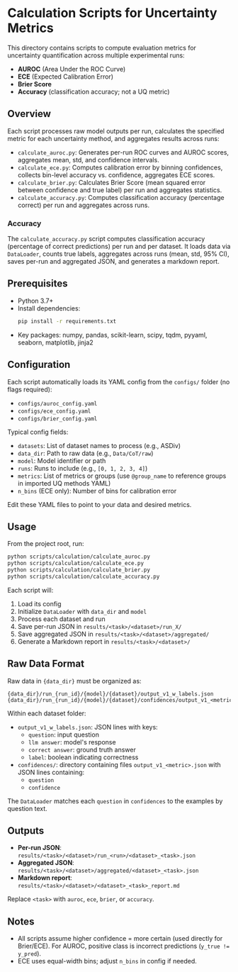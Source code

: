 # Calculation Scripts for Uncertainty Metrics

This directory contains scripts to compute evaluation metrics for uncertainty quantification across multiple experimental runs:

- **AUROC** (Area Under the ROC Curve)
- **ECE** (Expected Calibration Error)
- **Brier Score**
- **Accuracy** (classification accuracy; not a UQ metric)

## Overview

Each script processes raw model outputs per run, calculates the specified metric for each uncertainty method, and aggregates results across runs:

- `calculate_auroc.py`: Generates per-run ROC curves and AUROC scores, aggregates mean, std, and confidence intervals.
- `calculate_ece.py`: Computes calibration error by binning confidences, collects bin-level accuracy vs. confidence, aggregates ECE scores.
- `calculate_brier.py`: Calculates Brier Score (mean squared error between confidence and true label) per run and aggregates statistics.
- `calculate_accuracy.py`: Computes classification accuracy (percentage correct) per run and aggregates across runs.

### Accuracy

The `calculate_accuracy.py` script computes classification accuracy (percentage of correct predictions) per run and per dataset. It loads data via `DataLoader`, counts true labels, aggregates across runs (mean, std, 95% CI), saves per-run and aggregated JSON, and generates a markdown report.

## Prerequisites

- Python 3.7+
- Install dependencies:
  ```bash
  pip install -r requirements.txt
  ```
- Key packages: numpy, pandas, scikit-learn, scipy, tqdm, pyyaml, seaborn, matplotlib, jinja2

## Configuration

Each script automatically loads its YAML config from the `configs/` folder (no flags required):

- `configs/auroc_config.yaml`
- `configs/ece_config.yaml`
- `configs/brier_config.yaml`

Typical config fields:
- `datasets`: List of dataset names to process (e.g., ASDiv)
- `data_dir`: Path to raw data (e.g., `Data/CoT/raw`)
- `model`: Model identifier or path
- `runs`: Runs to include (e.g., `[0, 1, 2, 3, 4]`)
- `metrics`: List of metrics or groups (use `@group_name` to reference groups in imported UQ methods YAML)
- `n_bins` (ECE only): Number of bins for calibration error

Edit these YAML files to point to your data and desired metrics.

## Usage

From the project root, run:
```bash
python scripts/calculation/calculate_auroc.py
python scripts/calculation/calculate_ece.py
python scripts/calculation/calculate_brier.py
python scripts/calculation/calculate_accuracy.py
```

Each script will:
1. Load its config
2. Initialize `DataLoader` with `data_dir` and `model`
3. Process each dataset and run
4. Save per-run JSON in `results/<task>/<dataset>/run_X/`
5. Save aggregated JSON in `results/<task>/<dataset>/aggregated/`
6. Generate a Markdown report in `results/<task>/<dataset>/`

## Raw Data Format

Raw data in `{data_dir}` must be organized as:

```
{data_dir}/run_{run_id}/{model}/{dataset}/output_v1_w_labels.json
{data_dir}/run_{run_id}/{model}/{dataset}/confidences/output_v1_<metric>.json
```

Within each dataset folder:
- `output_v1_w_labels.json`: JSON lines with keys:
  - `question`: input question
  - `llm answer`: model's response
  - `correct answer`: ground truth answer
  - `label`: boolean indicating correctness
- `confidences/`: directory containing files `output_v1_<metric>.json` with JSON lines containing:
  - `question`
  - `confidence`

The `DataLoader` matches each `question` in `confidences` to the examples by question text.
## Outputs

- **Per-run JSON**: `results/<task>/<dataset>/run_<run>/<dataset>_<task>.json`
- **Aggregated JSON**: `results/<task>/<dataset>/aggregated/<dataset>_<task>.json`
- **Markdown report**: `results/<task>/<dataset>/<dataset>_<task>_report.md`

Replace `<task>` with `auroc`, `ece`, `brier`, or `accuracy`.

## Notes

- All scripts assume higher confidence = more certain (used directly for Brier/ECE). For AUROC, positive class is incorrect predictions (`y_true != y_pred`).
- ECE uses equal-width bins; adjust `n_bins` in config if needed.
